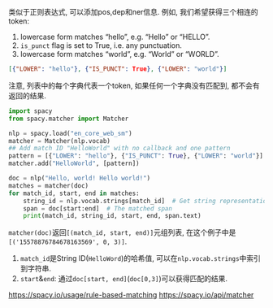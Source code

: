 类似于正则表达式, 可以添加pos,dep和ner信息.
例如, 我们希望获得三个相连的token:
1.  lowercase form matches “hello”, e.g. “Hello” or “HELLO”.
2. `is_punct` flag is set to True, i.e. any punctuation.
3. lowercase form matches “world”, e.g. “World” or “WORLD”.
```json
[{"LOWER": "hello"}, {"IS_PUNCT": True}, {"LOWER": "world"}]
```
注意, 列表中的每个字典代表一个token, 如果任何一个字典没有匹配到, 都不会有返回的结果.

```python
import spacy
from spacy.matcher import Matcher

nlp = spacy.load("en_core_web_sm")
matcher = Matcher(nlp.vocab)
## Add match ID "HelloWorld" with no callback and one pattern
pattern = [{"LOWER": "hello"}, {"IS_PUNCT": True}, {"LOWER": "world"}]
matcher.add("HelloWorld", [pattern])

doc = nlp("Hello, world! Hello world!")
matches = matcher(doc)
for match_id, start, end in matches:
    string_id = nlp.vocab.strings[match_id]  # Get string representation
    span = doc[start:end]  # The matched span
    print(match_id, string_id, start, end, span.text)
```
`matcher(doc)`返回`[(match_id, start, end)]`元组列表, 在这个例子中是`[('15578876784678163569', 0, 3)]`. 
1. `match_id`是String ID(`HelloWord`)的哈希值, 可以在`nlp.vocab.strings`中索引到字符串.
2. `start`&`end`: 通过`doc[start, end]`(`doc[0,3]`)可以获得匹配的结果.




https://spacy.io/usage/rule-based-matching
https://spacy.io/api/matcher